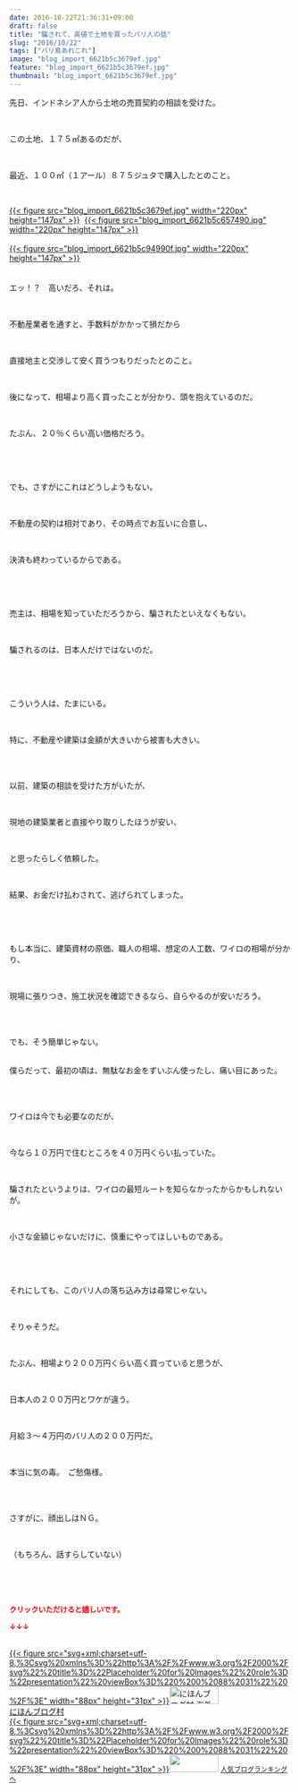 ```yaml
---
date: 2016-10-22T21:36:31+09:00
draft: false
title: "騙されて、高値で土地を買ったバリ人の話"
slug: "2016/10/22"
tags: ["バリ島あれこれ"]
image: "blog_import_6621b5c3679ef.jpg"
feature: "blog_import_6621b5c3679ef.jpg"
thumbnail: "blog_import_6621b5c3679ef.jpg"
---
```

<p>先日、インドネシア人から土地の売買契約の相談を受けた。</p><br/><p>この土地、１７５㎡あるのだが、</p><br/><p>最近、１００㎡（１アール）８７５ジュタで購入したとのこと。</p><br/><p><a href="blog_import_6621b5c4b209e.jpg">{{< figure src="blog_import_6621b5c3679ef.jpg" width="220px" height="147px" >}}</a>  <a href="blog_import_6621b5c791e21.jpg">{{< figure src="blog_import_6621b5c657490.jpg" width="220px" height="147px" >}}</a> <br/><br/><a href="blog_import_6621b5ca85b0a.jpg">{{< figure src="blog_import_6621b5c94990f.jpg" width="220px" height="147px" >}}</a> <br/><br/><br/>エッ！？　高いだろ、それは。</p><br/><p>不動産業者を通すと、手数料がかかって損だから</p><br/><p>直接地主と交渉して安く買うつもりだったとのこと。</p><br/><p>後になって、相場より高く買ったことが分かり、頭を抱えているのだ。</p><br/><p>たぶん、２０％くらい高い価格だろう。</p><p><br/></p><br/><p>でも、さすがにこれはどうしようもない。</p><br/><p>不動産の契約は相対であり、その時点でお互いに合意し、</p><br/><p>決済も終わっているからである。</p><p><br/></p><br/><p>売主は、相場を知っていただろうから、騙されたといえなくもない。</p><br/><p>騙されるのは、日本人だけではないのだ。</p><p><br/></p><br/><p>こういう人は、たまにいる。</p><br/><p>特に、不動産や建築は金額が大きいから被害も大きい。</p><br/><br/><p>以前、建築の相談を受けた方がいたが、</p><br/><p>現地の建築業者と直接やり取りしたほうが安い、</p><br/><p>と思ったらしく依頼した。</p><br/><p>結果、お金だけ払わされて、逃げられてしまった。</p><p><br/></p><br/><p>もし本当に、建築資材の原価、職人の相場、想定の人工数、ワイロの相場が分かり、</p><br/><p>現場に張りつき、施工状況を確認できるなら、自らやるのが安いだろう。</p><br/><br/><p>でも、そう簡単じゃない。</p><p><br/>僕らだって、最初の頃は、無駄なお金をずいぶん使ったし、痛い目にあった。</p><br/><br/><p>ワイロは今でも必要なのだが、</p><br/><p>今なら１０万円で住むところを４０万円くらい払っていた。</p><br/><p>騙されたというよりは、ワイロの最短ルートを知らなかったからかもしれないが。</p><br/><p>小さな金額じゃないだけに、慎重にやってほしいものである。</p><p><br/></p><br/><p>それにしても、このバリ人の落ち込み方は尋常じゃない。</p><br/><p>そりゃそうだ。</p><br/><p>たぶん、相場より２００万円くらい高く買っていると思うが、</p><br/><p>日本人の２００万円とワケが違う。</p><br/><p>月給３～４万円のバリ人の２００万円だ。</p><br/><p>本当に気の毒。　ご愁傷様。</p><br/><br/><p>さすがに、顔出しはＮＧ。</p><br/><p>（もちろん、話すらしていない）</p><br/><br/><br/><p><font color="#ff0000" size="2"><strong>クリックいただけると嬉しいです。<br/></strong></font></p><p><font color="#ff0000" size="2"><strong>↓↓↓</strong></font></p><p><br/><a href="ranking.html?p_cid=01260127" target="_blank">{{< figure src="svg+xml;charset=utf-8,%3Csvg%20xmlns%3D%22http%3A%2F%2Fwww.w3.org%2F2000%2Fsvg%22%20title%3D%22Placeholder%20for%20Images%22%20role%3D%22presentation%22%20viewBox%3D%220%200%2088%2031%22%20%2F%3E" width="88px" height="31px" >}}<noscript><img border="0" alt="にほんブログ村 海外生活ブログ バリ島情報へ" src="https://img-proxy.blog-video.jp/images?url=http%3A%2F%2Foverseas.blogmura.com%2Fbali%2Fimg%2Fbali88_31.gif" width="88" height="31"></noscript></a><br/><a href="ranking.html?p_cid=01260127" target="_blank">にほんブログ村</a> <br/><a title="人気ブログランキングへ" href="link.php?1804582">{{< figure src="svg+xml;charset=utf-8,%3Csvg%20xmlns%3D%22http%3A%2F%2Fwww.w3.org%2F2000%2Fsvg%22%20title%3D%22Placeholder%20for%20Images%22%20role%3D%22presentation%22%20viewBox%3D%220%200%2088%2031%22%20%2F%3E" width="88px" height="31px" >}}<noscript><img border="0" src="https://blog.with2.net/img/banner/banner_22.gif" width="88" height="31"></noscript></a> <a style="FONT-SIZE: 12px" href="link.php?1804582">人気ブログランキングへ</a> </p>

